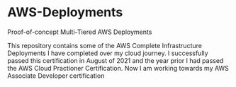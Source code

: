 # AWS-Deployments
Proof-of-concept Multi-Tiered AWS Deployments

This repository contains some of the AWS Complete Infrastructure Deployments I have completed over my cloud journey. I successfully passed this certification in August of 2021 and the year prior I had passed the AWS Cloud Practioner Certification. Now I am working towards my AWS Associate Developer certification 
